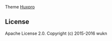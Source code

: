 
Theme [Huxpro](https://github.com/Huxpro/huxpro.github.io)


## License

Apache License 2.0.
Copyright (c) 2015-2016 wukn
